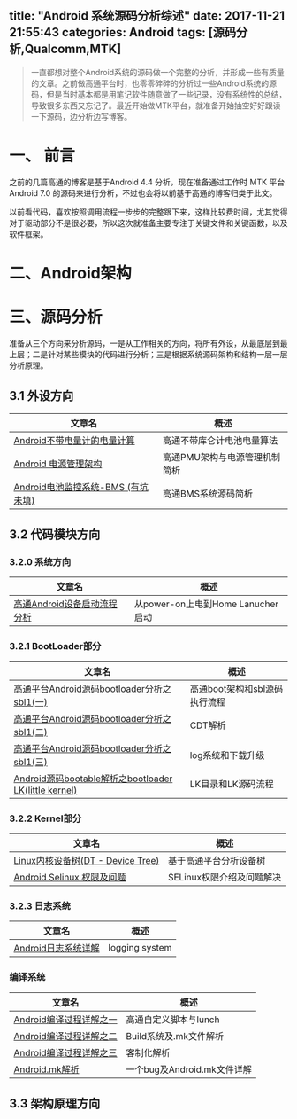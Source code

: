 title: "Android 系统源码分析综述"
date: 2017-11-21 21:55:43
categories: Android
tags: [源码分析,Qualcomm,MTK]
---
> 一直都想对整个Android系统的源码做一个完整的分析，并形成一些有质量的文章。之前做高通平台时，也零零碎碎的分析过一些Android系统的源码，但是当时基本都是用笔记软件随意做了一些记录，没有系统性的总结，导致很多东西又忘记了。最近开始做MTK平台，就准备开始抽空好好跟读一下源码，边分析边写博客。

# 一、 前言
之前的几篇高通的博客是基于Android 4.4 分析，现在准备通过工作时 MTK 平台 Android 7.0 的源码来进行分析，不过也会将以前基于高通的博客归类于此文。

以前看代码，喜欢按照调用流程一步步的完整跟下来，这样比较费时间，尤其觉得对于驱动部分不是很必要，所以这次就准备主要专注于关键文件和关键函数，以及软件框架。
<!--more-->
# 二、Android架构

# 三、源码分析
准备从三个方向来分析源码，一是从工作相关的方向，将所有外设，从最底层到最上层；二是针对某些模块的代码进行分析；三是根据系统源码架构和结构一层一层分析原理。

## 3.1 外设方向

文章名 | 概述
---|---
[Android不带电量计的电量计算](http://huaqianlee.github.io/2015/01/21/Android/%E9%AB%98%E9%80%9AAndroid%E4%B8%8D%E5%B8%A6%E7%94%B5%E9%87%8F%E8%AE%A1%E7%9A%84%E7%94%B5%E9%87%8F%E8%AE%A1%E7%AE%97%E6%96%B9%E5%BC%8F/) | 高通不带库仑计电池电量算法
[Android 电源管理架构](http://huaqianlee.github.io/2015/05/30/Android/Android%E7%94%B5%E6%BA%90%E7%AE%A1%E7%90%86%E6%9E%B6%E6%9E%84/) | 高通PMU架构与电源管理机制简析
[Android电池监控系统-BMS (有坑未填)](http://huaqianlee.github.io/2015/06/06/Android/Android%E7%94%B5%E6%B1%A0%E7%9B%91%E6%8E%A7%E7%B3%BB%E7%BB%9F-BMS-%E4%B9%8B%E7%94%B5%E6%B1%A0%E7%B3%BB%E7%BB%9F%E6%9E%B6%E6%9E%84/) |高通BMS系统源码简析

## 3.2 代码模块方向

### 3.2.0 系统方向
文章名 | 概述
---|---
[高通Android设备启动流程分析](http://huaqianlee.github.io/2015/08/23/Android/%E9%AB%98%E9%80%9AAndroid%E8%AE%BE%E5%A4%87%E5%90%AF%E5%8A%A8%E6%B5%81%E7%A8%8B%E5%88%86%E6%9E%90-%E4%BB%8Epower-on%E4%B8%8A%E7%94%B5%E5%88%B0Home-Lanucher%E5%90%AF%E5%8A%A8/)|从power-on上电到Home Lanucher启动


### 3.2.1 BootLoader部分
文章名 | 概述
---|---
[高通平台Android源码bootloader分析之sbl1(一)](http://huaqianlee.github.io/2015/08/15/Android/%E9%AB%98%E9%80%9A%E5%B9%B3%E5%8F%B0Android%E6%BA%90%E7%A0%81bootloader%E5%88%86%E6%9E%90%E4%B9%8Bsbl1-%E4%B8%80/)|高通boot架构和sbl源码执行流程
[高通平台Android源码bootloader分析之sbl1(二)](http://huaqianlee.github.io/2015/08/15/Android/%E9%AB%98%E9%80%9A%E5%B9%B3%E5%8F%B0Android%E6%BA%90%E7%A0%81bootloader%E5%88%86%E6%9E%90%E4%B9%8Bsbl1-%E4%BA%8C/)|CDT解析
[高通平台Android源码bootloader分析之sbl1(三)](http://huaqianlee.github.io/2015/08/18/Android/%E9%AB%98%E9%80%9A%E5%B9%B3%E5%8F%B0Android%E6%BA%90%E7%A0%81bootloader%E5%88%86%E6%9E%90%E4%B9%8Bsbl1-%E4%B8%89/)|log系统和下载升级
[Android源码bootable解析之bootloader LK(little kernel)](http://huaqianlee.github.io/2015/07/25/Android/Android%E6%BA%90%E7%A0%81bootable%E8%A7%A3%E6%9E%90%E4%B9%8BLK-bootloader-little-kernel/)|LK目录和LK源码流程

### 3.2.2 Kernel部分
文章名 | 概述
---|---
[Linux内核设备树(DT - Device Tree)](http://huaqianlee.github.io/2015/08/19/Android/%E9%AB%98%E9%80%9A%E5%B9%B3%E5%8F%B0Android%E6%BA%90%E7%A0%81%E5%88%86%E6%9E%90%E4%B9%8BLinux%E5%86%85%E6%A0%B8%E8%AE%BE%E5%A4%87%E6%A0%91-DT-Device-Tree-dts%E6%96%87%E4%BB%B6/)|基于高通平台分析设备树
[Android Selinux 权限及问题](http://huaqianlee.github.io/2017/11/14/Android/Android-SELinux-Permison-and-Question/)|SELinux权限介绍及问题解决


### 3.2.3 日志系统
文章名 | 概述
---|---
[Android日志系统详解](http://huaqianlee.github.io/2015/07/18/Android/Android-Logging-system-Android%E6%97%A5%E5%BF%97%E7%B3%BB%E7%BB%9F%E8%AF%A6%E8%A7%A3/)|logging system



### 编译系统
文章名 | 概述
---|---
[Android编译过程详解之一](http://huaqianlee.github.io/2015/07/11/Android/Android%E7%BC%96%E8%AF%91%E8%BF%87%E7%A8%8B%E8%AF%A6%E8%A7%A3%E4%B9%8B%E4%B8%80/)|高通自定义脚本与lunch
[Android编译过程详解之二](http://huaqianlee.github.io/2015/07/12/Android/Android%E7%BC%96%E8%AF%91%E8%BF%87%E7%A8%8B%E8%AF%A6%E8%A7%A3%E4%B9%8B%E4%BA%8C/)|Build系统及.mk文件解析
[Android编译过程详解之三](http://huaqianlee.github.io/2015/07/12/Android/Android%E7%BC%96%E8%AF%91%E8%BF%87%E7%A8%8B%E8%AF%A6%E8%A7%A3%E4%B9%8B%E4%B8%89/)|客制化解析
[Android.mk解析](http://huaqianlee.github.io/2015/07/12/Android/About-ActivityNotFoundException-Unable-to-find-explicit-activity-class-Android-mk%E8%A7%A3%E6%9E%90/)|一个bug及Android.mk文件详解



## 3.3 架构原理方向








